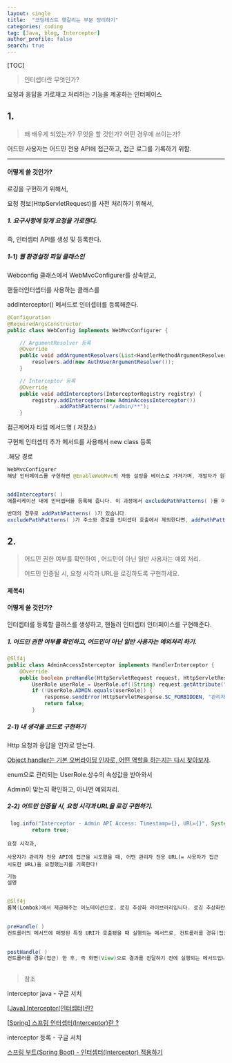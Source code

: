 ```yaml
---
layout: single
title:  "코딩테스트 헷갈리는 부분 정리하기"
categories: coding
tag: [Java, blog, Interceptor]
author_profile: false
search: true
---
```


[TOC]



> 인터셉터란 무엇인가?

요청과 응답을 가로채고 처리하는 기능을 제공하는 인터페이스



## 1.

> 왜 배우게 되었는가? 무엇을 할 것인가? 어떤 경우에 쓰이는가?

어드민 사용자는 어드민 전용 API에 접근하고, 접근 로그를 기록하기 위함.

------



#### 어떻게 쓸 것인가?

로깅을 구현하기 위해서,

요청 정보(HttpServletRequest)를 사전 처리하기 위해서,

##### 1. 요구사항에 맞게 요청을 가로챈다.

즉, 인터셉터 API를 생성 및 등록한다.

##### 1-1) 웹 환경설정 파일 클래스인 

Webconfig 클래스에서 WebMvcConfigurer를 상속받고,

핸들러인터셉터를 사용하는 클래스를

addInterceptor() 메서드로 인터셉터를 등록해준다.

```java
@Configuration
@RequiredArgsConstructor
public class WebConfig implements WebMvcConfigurer {

    // ArgumentResolver 등록
    @Override
    public void addArgumentResolvers(List<HandlerMethodArgumentResolver> resolvers) {
        resolvers.add(new AuthUserArgumentResolver());
    }

    // Interceptor 등록
    @Override
    public void addInterceptors(InterceptorRegistry registry) {
        registry.addInterceptor(new AdminAccessInterceptor())
                .addPathPatterns("/admin/**");
    }
```



접근제어자 타입 메서드명 ( 저장소)

구현체 인터셉터 추가 메서드를 사용해서 new class 등록

.해당 경로



```java
WebMvcConfigurer
해당 인터페이스를 구현하면 @EnableWebMvc의 자동 설정을 베이스로 가져가며, 개발자가 원하는 설정까지 추가할 수 있다는 장점이 있습니다. (Override 가능)


addInterceptors( )
애플리케이션 내에 인터셉터를 등록해 줍니다. 이 과정에서 excludePathPatterns( )를 이용하면, 메서드의 인자로 전달하는 주소(URI)와 경로(Path)는 인터셉터 호출에서 제외시킵니다. 여기서 해당 메서드는 resources의 모든 정적(static) 파일을 무시(ignore)하겠다는 의미로 사용됩니다.

반대의 경우로 addPathPatterns( )가 있습니다. 
excludePathPatterns( )가 주소와 경로를 인터셉터 호출에서 제외한다면, addPathPatterns( )는 인터셉터를 호출하는 주소와 경로를 추가하는 개념입니다.
```



## 2. 

> 어드민 권한 여부를 확인하여 , 어드민이 아닌 일반 사용자는 예외 처리.
>
> 어드민 인증될 시, 요청 시각과 URL을 로깅하도록 구현하세요.

####  제목4)

#### 어떻게 쓸 것인가?

인터셉터를 등록할 클래스를 생성하고, 핸들러 인터셉터 인터페이스를 구현해준다. 

##### 1. 어드민 권한 여부를 확인하고, 어드민이 아닌 일반 사용자는 예외처리 하기.

```java
@Slf4j
public class AdminAccessInterceptor implements HandlerInterceptor {
    @Override
    public boolean preHandle(HttpServletRequest request, HttpServletResponse response, Object handler) throws Exception {
        UserRole userRole = UserRole.of((String) request.getAttribute("userRole"));
        if (!UserRole.ADMIN.equals(userRole)) {
            response.sendError(HttpServletResponse.SC_FORBIDDEN, "관리자 권한이 필요합니다.");
            return false;
        }
```



##### 2-1)  내 생각을 코드로 구현하기

Http 요청과 응답을 인자로 받는다.

 <u>Object handler는 기본 오버라이딩 인자로, 어떤 역할을 하는지는 다시 찾아보자</u>.

enum으로 관리되는 UserRole.상수의 속성값을 받아와서

Admin이 맞는지 확인하고, 아니면 예외처리.



##### 2-2)  어드민 인증될 시, 요청 시각과 URL을 로깅 구현하기.

```java
 log.info("Interceptor - Admin API Access: Timestamp={}, URL={}", System.currentTimeMillis(), request.getRequestURI());
        return true;
```

`요청 시각과, `

`사용자가 관리자 전용 API에 접근을 시도했을 때, 어떤 관리자 전용 URL(= 사용자가 접근 시도한 URL)을 요청했는지를 기록한다!`

```java
기능
설명


@Slf4j
롬복(Lombok)에서 제공해주는 어노테이션으로, 로깅 추상화 라이브러리입니다. 로깅 추상화란, 로깅을 직접 하지 않고 로깅 구현체를 찾아 기능을 사용할 수 있게 해주는 것을 의미합니다.
    

preHandle( )
컨트롤러의 메서드에 매핑된 특정 URI가 호출됐을 때 실행되는 메서드로, 컨트롤러를 경유(접근)하기 직전에 실행되는 메서드입니다. 우리는 사용자가 어떠한 기능을 수행했는지 파악하기 위해, 해당 메서드(기능)와 매핑된 URI 정보가 로그로 출력되도록 처리합니다.

    
postHandle( )
컨트롤러를 경유(접근) 한 후, 즉 화면(View)으로 결과를 전달하기 전에 실행되는 메서드입니다. preHandle( )과는 반대로 요청(Request)의 끝을 알리는 로그가 콘솔에 출력되도록 처리합니다.
    
```



> 참조

interceptor java - 구글 서치

[[Java\] Interceptor(인터셉터)란?](https://plitche-dev.tistory.com/10)

[[Spring\] 스프링 인터셉터(Interceptor)란 ?](https://popo015.tistory.com/115)

interceptor 등록 - 구글 서치

[스프링 부트(Spring Boot) - 인터셉터(Interceptor) 적용하기](https://congsong.tistory.com/24)